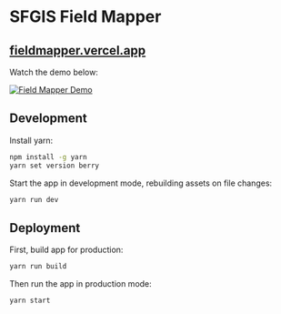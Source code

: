 # SFGIS Field Mapper

## [fieldmapper.vercel.app](https://fieldmapper.vercel.app/)

Watch the demo below:

[![Field Mapper Demo](https://cdn.loom.com/sessions/thumbnails/bcee14de4c40458dad56f4d813dbbb0e-with-play.gif)](https://www.loom.com/share/bcee14de4c40458dad56f4d813dbbb0e "Field Mapper Demo")

## Development

Install yarn:

```sh
npm install -g yarn
yarn set version berry
```

Start the app in development mode, rebuilding assets on file changes:

```sh
yarn run dev
```

## Deployment

First, build app for production:

```sh
yarn run build
```

Then run the app in production mode:

```sh
yarn start
```
